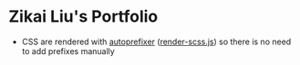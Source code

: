 Zikai Liu's Portfolio
=====================

* CSS are rendered
  with [autoprefixer](https://github.com/postcss/autoprefixer) ([render-scss.js](scripts/render-scss.js)) so there is no
  need to add prefixes manually
